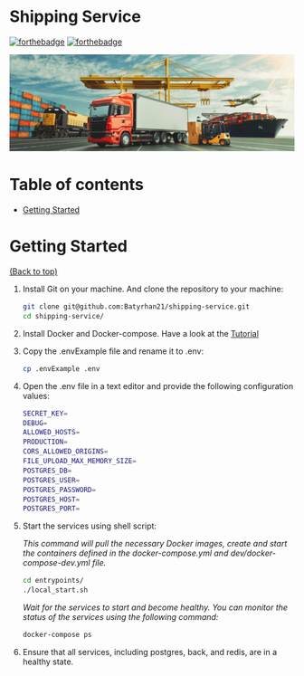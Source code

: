 # Shipping Service

[![forthebadge](https://forthebadge.com/images/badges/built-by-codebabes.svg)](https://forthebadge.com)
[![forthebadge](http://forthebadge.com/images/badges/built-with-love.svg)](http://forthebadge.com)

![image](images/cargo.jpg)

<!--*Link to the test task [link](https://faint-adasaurus-4bc.notion.site/web-Python-Middle-c1467cf373c24f0cafb8bfe0fe77cc79).*-->

# Table of contents

- [Getting Started](#getting-started)

# Getting Started

[(Back to top)](#table-of-contents)

1. Install Git on your machine.  And clone the repository to your machine:
    ```sh
    git clone git@github.com:Batyrhan21/shipping-service.git
    cd shipping-service/
    ```

2. Install Docker and Docker-compose. Have a look at the [Tutorial](https://www.digitalocean.com/community/tutorials/how-to-install-and-use-docker-compose-on-ubuntu-20-04)


3. Copy the .envExample file and rename it to .env:
    ```sh
    cp .envExample .env
    ``` 

4. Open the .env file in a text editor and provide the following configuration values:
    ```bash
    SECRET_KEY=
    DEBUG=
    ALLOWED_HOSTS=
    PRODUCTION=
    CORS_ALLOWED_ORIGINS=
    FILE_UPLOAD_MAX_MEMORY_SIZE=
    POSTGRES_DB=
    POSTGRES_USER=
    POSTGRES_PASSWORD=
    POSTGRES_HOST=
    POSTGRES_PORT=
    ```

5. Start the services using shell script:

    *This command will pull the necessary Docker images, create and start the containers defined in the docker-compose.yml and dev/docker-compose-dev.yml file.*

    ```sh
    cd entrypoints/
    ./local_start.sh
    ``` 

    *Wait for the services to start and become healthy. You can monitor the status of the services using the following command:*

    ```sh
    docker-compose ps
    ``` 

6. Ensure that all services, including postgres, back, and redis, are in a healthy state.